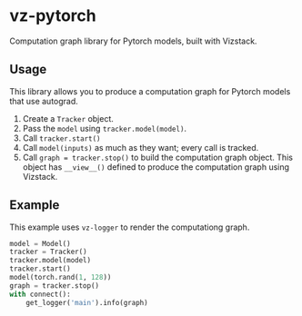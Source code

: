 # vz-pytorch
Computation graph library for Pytorch models, built with Vizstack.

## Usage
This library allows you to produce a computation graph for Pytorch models that use autograd.

1. Create a `Tracker` object.
2. Pass the `model` using `tracker.model(model)`.
3. Call `tracker.start()`
4. Call `model(inputs)` as much as they want; every call is tracked.
5. Call `graph = tracker.stop()` to build the computation graph object. This object has `__view__()` defined to produce the computation graph using Vizstack.

## Example

This example uses `vz-logger` to render the computationg graph.

```python
model = Model()
tracker = Tracker()
tracker.model(model)
tracker.start()
model(torch.rand(1, 128))
graph = tracker.stop()
with connect():
    get_logger('main').info(graph)
```
